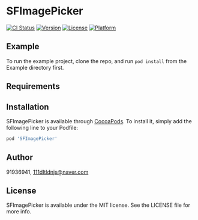 # SFImagePicker

[![CI Status](https://img.shields.io/travis/91936941/SFImagePicker.svg?style=flat)](https://travis-ci.org/91936941/SFImagePicker)
[![Version](https://img.shields.io/cocoapods/v/SFImagePicker.svg?style=flat)](https://cocoapods.org/pods/SFImagePicker)
[![License](https://img.shields.io/cocoapods/l/SFImagePicker.svg?style=flat)](https://cocoapods.org/pods/SFImagePicker)
[![Platform](https://img.shields.io/cocoapods/p/SFImagePicker.svg?style=flat)](https://cocoapods.org/pods/SFImagePicker)

## Example

To run the example project, clone the repo, and run `pod install` from the Example directory first.

## Requirements

## Installation

SFImagePicker is available through [CocoaPods](https://cocoapods.org). To install
it, simply add the following line to your Podfile:

```ruby
pod 'SFImagePicker'
```

## Author

91936941, 111dltldnjs@naver.com

## License

SFImagePicker is available under the MIT license. See the LICENSE file for more info.
